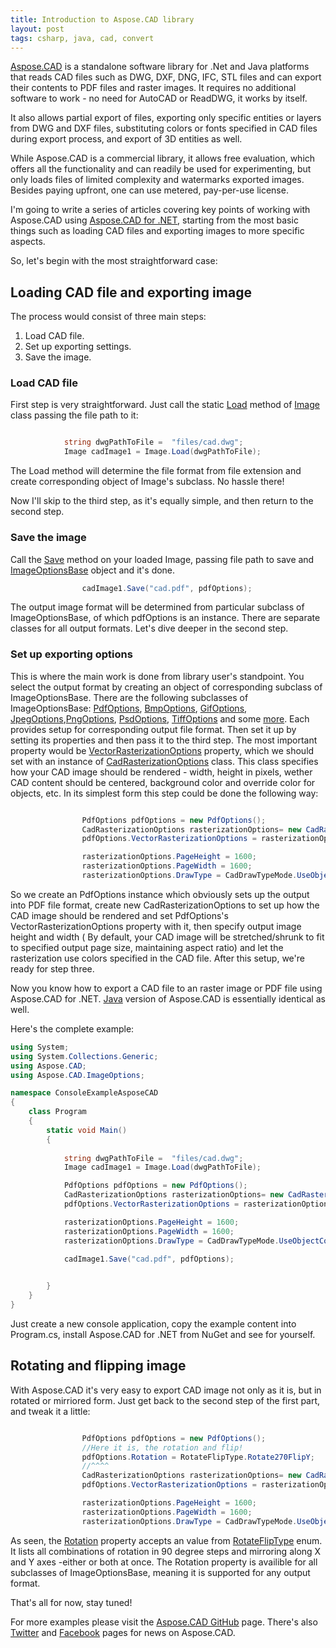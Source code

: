 ```yaml
---
title: Introduction to Aspose.CAD library
layout: post
tags: csharp, java, cad, convert
---
```


<a href="https://products.aspose.com/cad">Aspose.CAD</a> is a standalone software library for .Net and Java platforms that reads CAD files such as DWG, DXF, DNG, IFC, STL files and can export their contents to PDF files and raster images. It requires no additional software to work - no need for AutoCAD or ReadDWG, it works by itself.

It also allows partial export of files,  exporting only specific entities or layers from DWG and DXF files, substituting colors or fonts specified in CAD files during export process, and export of 3D entities as well.

While Aspose.CAD is a commercial library, it allows free evaluation, which offers all the functionality and can readily be used for experimenting, but only loads files of limited complexity and watermarks exported images. Besides paying upfront, one can use metered, pay-per-use license.

I'm going to write a series of articles covering key points of working with Aspose.CAD using <a href="https://products.aspose.com/cad/net">Aspose.CAD for .NET</a>, starting from the most basic things such as loading CAD files and exporting images to more specific aspects.

So, let's begin with the most straightforward case: 

## Loading CAD file and exporting image

The process would consist of three main steps:
1) Load CAD file.
2) Set up exporting settings.
3) Save the image.

### Load CAD file
First step is very straightforward. Just call the static <a href="https://apireference.aspose.com/net/cad/aspose.cad.image/load/methods/2">Load</a> method of <a href="https://apireference.aspose.com/net/cad/aspose.cad/image">Image</a> class passing the file path to it:
```csharp

            string dwgPathToFile =  "files/cad.dwg";
            Image cadImage1 = Image.Load(dwgPathToFile);
```
The Load method will determine the file format from file extension and create corresponding object of Image's subclass. No hassle there!

Now I'll skip to the third step, as it's equally simple, and then return to the second step.

### Save the image
Call the <a href="https://apireference.aspose.com/net/cad/aspose.cad.image/save/methods/3">Save</a> method on your loaded Image, passing file path to save and <a href="https://apireference.aspose.com/net/cad/aspose.cad/imageoptionsbase">ImageOptionsBase</a> object and it's done.
```csharp
                cadImage1.Save("cad.pdf", pdfOptions);

```
The output image format will be determined from particular subclass of ImageOptionsBase, of which pdfOptions is an instance. There are separate classes for all output formats. Let's dive deeper in the second step.


### Set up exporting options
This is where the main work is done from library user's standpoint. You select the output format by creating an object of corresponding subclass of ImageOptionsBase.
There are the following subclasses of ImageOptionsBase:
<a href="https://apireference.aspose.com/net/cad/aspose.cad.imageoptions/pdfoptions">PdfOptions</a>, <a href="https://apireference.aspose.com/net/cad/aspose.cad.imageoptions/bmpoptions">BmpOptions</a>, <a href="https://apireference.aspose.com/net/cad/aspose.cad.imageoptions/gifoptions">GifOptions</a>, <a href="https://apireference.aspose.com/net/cad/aspose.cad.imageoptions/jpegoptions">JpegOptions</a>,<a href="https://apireference.aspose.com/net/cad/aspose.cad.imageoptions/pngoptions">PngOptions</a>, <a href="https://apireference.aspose.com/net/cad/aspose.cad.imageoptions/psdoptions">PsdOptions</a>, <a href="https://apireference.aspose.com/net/cad/aspose.cad.imageoptions/tiffoptions">TiffOptions</a> and some <a href="https://apireference.aspose.com/net/cad/aspose.cad.imageoptions/">more</a>. Each provides setup for corresponding output file format. Then set it up by setting its properties and then pass it to the third step. 
The most important property would be <a href="https://apireference.aspose.com/net/cad/aspose.cad/imageoptionsbase/properties/vectorrasterizationoptions">VectorRasterizationOptions</a> property, which we should set with an instance of <a href="https://apireference.aspose.com/net/cad/aspose.cad.imageoptions/cadrasterizationoptions">CadRasterizationOptions</a> class. This class specifies how your CAD image should be rendered - width, height in pixels, wether CAD content should be centered, background color and override color for objects, etc. In its simplest form this step could be done the following way:
```csharp

                PdfOptions pdfOptions = new PdfOptions();
                CadRasterizationOptions rasterizationOptions= new CadRasterizationOptions();
                pdfOptions.VectorRasterizationOptions = rasterizationOptions;

                rasterizationOptions.PageHeight = 1600;
                rasterizationOptions.PageWidth = 1600;
                rasterizationOptions.DrawType = CadDrawTypeMode.UseObjectColor;
```
So we create an PdfOptions instance which obviously sets up the output into PDF file format, create new CadRasterizationOptions to set up how the CAD image should be rendered and set PdfOptions's VectorRasterizationOptions property with it, then specify output image height and width (
By default, your CAD image will be stretched/shrunk to fit to specified output page size, maintaining aspect ratio) and let the rasterization use colors specified in the CAD file.
After this setup, we're ready for step three.

Now you know how to export a CAD file to an raster image or PDF file using Aspose.CAD for .NET. <a href="https://products.aspose.com/cad/java">Java</a> version of Aspose.CAD is essentially identical as well.

Here's the complete example:
```csharp
using System;
using System.Collections.Generic;
using Aspose.CAD;
using Aspose.CAD.ImageOptions;

namespace ConsoleExampleAsposeCAD
{
    class Program
    {
        static void Main()
        {
            
            string dwgPathToFile =  "files/cad.dwg";
            Image cadImage1 = Image.Load(dwgPathToFile);

            PdfOptions pdfOptions = new PdfOptions();
            CadRasterizationOptions rasterizationOptions= new CadRasterizationOptions();
            pdfOptions.VectorRasterizationOptions = rasterizationOptions;

            rasterizationOptions.PageHeight = 1600;
            rasterizationOptions.PageWidth = 1600;
            rasterizationOptions.DrawType = CadDrawTypeMode.UseObjectColor;

            cadImage1.Save("cad.pdf", pdfOptions);            

           
        }
    }
}

```
Just create a new console application, copy the example content into Program.cs, install Aspose.CAD for .NET from NuGet and see for yourself. 


## Rotating and flipping image
With Aspose.CAD it's very easy to export CAD image not only as it is, but in rotated or mirriored form. Just get back to the second step of the first part, and tweak it a little:
```csharp

                PdfOptions pdfOptions = new PdfOptions();
                //Here it is, the rotation and flip!
                pdfOptions.Rotation = RotateFlipType.Rotate270FlipY;
                //^^^^
                CadRasterizationOptions rasterizationOptions= new CadRasterizationOptions();
                pdfOptions.VectorRasterizationOptions = rasterizationOptions;

                rasterizationOptions.PageHeight = 1600;
                rasterizationOptions.PageWidth = 1600;
                rasterizationOptions.DrawType = CadDrawTypeMode.UseObjectColor;
```
As seen, the <a href="https://apireference.aspose.com/net/cad/aspose.cad/imageoptionsbase/properties/rotation">Rotation</a> property accepts an value from <a href="https://apireference.aspose.com/net/cad/aspose.cad/rotatefliptype">RotateFlipType</a> enum. It lists all combinations of rotation in 90 degree steps and mirroring along X and Y axes -either or both at once. The Rotation property is availible for all subclasses of ImageOptionsBase, meaning it is supported for any output format.

That's all for now, stay tuned!

For more examples please visit the <a href="https://github.com/aspose-cad">Aspose.CAD GitHub</a> page. There's also <a href="https://twitter.com/AsposeCAD">Twitter</a> and <a href="https://www.facebook.com/AsposeCAD">Facebook</a> pages for news on Aspose.CAD.

